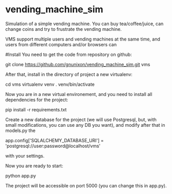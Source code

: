 # vending_machine_sim
Simulation of a simple vending machine. You can buy tea/coffee/juice, can change coins and try to frustrate the vending machine. 

VMS support multiple users and vending machines at the same time, and users from different computers and/or browsers can 

#Install
You need to get the code from repository on github:

  git clone https://github.com/gnunixon/vending_machine_sim.git vms

After that, install in the directory of project a new virtualenv:

  cd vms
  virtualenv venv
  . venv/bin/activate
  
Now you are in a new virtual environement, and you need to install all dependencies for the project:

  pip install -r requirements.txt
  
Create a new database for the project (we will use Postgresql, but, with small modifications, you can use any DB you want), and modify after that in models.py the

  app.config['SQLALCHEMY_DATABASE_URI'] = 'postgresql://user:password@localhost/vms'

with your settings.

Now you are ready to start:

  python app.py
  
The project will be accessible on port 5000 (you can change this in app.py).


